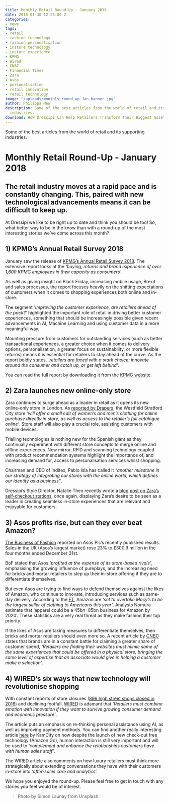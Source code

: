```yaml
---
title: Monthly Retail Round-Up - January 2018
date: 2018-01-30 12:25:00 Z
categories:
- news
tags:
- retail
- fashion technology
- fashion personalisation
- instore technology
- instore experience
- KPMG
- Wired
- CNBC
- Financial Times
- Zara
- Asos
- personalisation
- retail innovation
- retail technology
image: "/uploads/monthly_round_up_Jan_banner.jpg"
author: Philippa Mew
description: Some of the best articles from the world of retail and its supporting
  industries.
download: How Dressipi Can Help Retailers Transform Their Biggest Asset
---
```


Some of the best articles from the world of retail and its supporting industries.

# Monthly Retail Round-Up - January 2018

## The retail industry moves at a rapid pace and is constantly changing. This, paired with new technological advancements means it can be difficult to keep up.

At Dressipi we like to be right up to date and think you should be too! So, what better way to be in the know than with a round-up of the most interesting stories we’ve come across this month? 


## 1) KPMG’s Annual Retail Survey 2018

January saw the release of [KPMG’s Annual Retail Survey 2018](https://home.kpmg.com/uk/en/home/insights/2018/01/kpmg-annual-retail-survey-2018.html). The extensive report looks at the *‘buying, returns and brand experience of over 1,600 KPMG employees in their capacity as consumers’*. 

As well as giving insight on Black Friday, increasing mobile usage, Brexit and sales processes, the report focuses heavily on the shifting expectations of customers when it comes to shopping experiences both online and in-store. 

The segment *'Improving the customer experience, are retailers ahead of the pack?'* highlighted the important role of retail in driving better customer experiences, something that should be increasingly possible given recent advancements in AI, Machine Learning and using customer data in a more meaningful way.

Mounting pressure from customers for outstanding services (such as better transactional experiences, a greater choice when it comes to delivery options, personalisation, a greater focus on sustainability, or more flexible returns) means it is essential for retailers to stay ahead of the curve. As the report boldly states, *'retailers are faced with a stark choice: innovate around the consumer and catch up, or get left behind'*.

You can read the full report by downloading it from the [KPMG website](https://home.kpmg.com/uk/en/home/insights/2018/01/kpmg-annual-retail-survey-2018.html).


## 2) Zara launches new online-only store

Zara continues to surge ahead as a leader in retail as it opens its new online-only store in London. As [reported by Drapers](https://www.drapersonline.com/news/zara-to-launch-first-online-only-store-in-london/7028764.article?blocktitle=Latest-News&contentID=15719), the Westfield Stratford City store *‘will offer a small edit of women’s and men’s clothing for online purchase directly in store, as well as access to the retailer’s full catalogue online’*. Store staff will also play a crucial role, assisting customers with mobile devices.

Trialling technologies is nothing new for the Spanish giant as they continually experiment with different store concepts to merge online and offline experiences. New mirror, RFID and scanning technology coupled with product recommendation systems highlight the importance of, and increasing demand for, access to personalisation services whilst shopping.

Chairman and CEO of Inditex, Pablo Isla has called it *“another milestone in our strategy of integrating our stores with the online world, which defines our identity as a business”*. 

Dressipi’s Style Director, Natalie Theo recently wrote a [blog post on Zara’s self-checkout stations](https://dressipi.com/blog/zaras-self-service-check-out-highlights-a-stronger-focus-on-creating-better-in-store-customer-experiences/), once again, displaying Zara’s desire to be seen as a leader in creating seamless in-store experiences that are relevant and enjoyable for customers.


## 3) Asos profits rise, but can they ever beat Amazon?

[The Business of Fashion](https://www.businessoffashion.com/articles/news-analysis/asos-uk-revival-shows-online-retailers-escaped-store-gloom) reported on Asos Plc’s recently published results. Sales in the UK (Asos’s largest market) rose 23% to £300.9 million in the four months ended December 31st.

BoF stated that Asos *‘profited at the expense of its store-based rivals’*, emphasising the growing influence of pureplays, and the increasing need for bricks and mortar retailers to step up their in-store offering if they are to differentiate themselves. 

But even Asos are trying to find ways to defend themselves against the likes of Amazon, who continue to innovate, introducing services such as same-day delivery. According to the [FT](https://www.ft.com/content/795935ac-0205-11e8-9650-9c0ad2d7c5b5), Amazon are *‘set to overtake Macy’s to be the largest seller of clothing to Americans this year’*. Analysts Nomura estimate that ‘apparel could be a $45bn-$85bn business for Amazon by 2020’.  These statistics are a very real threat as they make fashion their top priority.

If the likes of Asos are taking measures to differentiate themselves, then bricks and mortar retailers should even more so. A recent article by [CNBC](https://www.cnbc.com/2018/01/17/fashion-is-getting-personal-as-brands-battle-for-shoppers.html) states that brands are in a constant battle for claiming a greater share of customer spend, *‘Retailers are finding their websites must mimic some of the same experiences that could be offered in a physical store, bringing the same level of expertise that an associate would give in helping a customer make a selection’*.



## 4) WIRED’s six ways that new technology will revolutionise shopping

With constant reports of store closures ([896 high street shops closed in 2016](http://www.wired.co.uk/article/six-learnings-future-retail-consumer)) and declining footfall, [WIRED](http://www.wired.co.uk/article/six-learnings-future-retail-consumer) is adamant that *‘Retailers must combine emotion with innovation if they want to survive growing consumer demand and economic pressure’*.

The article puts an emphasis on re-thinking personal assistance using AI, as well as improving payment methods. You can find another really interesting article [here](https://www.kamcity.com/namnews/uk-and-ireland/supermarkets/amazon-go-tech-will-bring-new-era-personalised-shopping-wont-kill-human-interaction/) by KamCity on how despite the launch of new check-out free technology (Amazon Go), human interaction is still very important and will be used to *‘complement and enhance the relationships customers have with human sales staff’*. 

The WIRED article also comments on how luxury retailers must think more strategically about extending conversations they have with their customers in-store into *‘after-sales care and analytics*’.


We hope you enjoyed the round-up. Please feel free to get in touch with any stories you feel would be of interest. 

>Photo by Simon Launay from Unsplash.